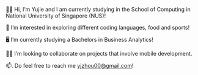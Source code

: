 👋🏼  Hi, I’m Yujie and I am currently studying in the School of Computing in National University of Singapore (NUS)! 

🤩  I’m interested in exploring different coding languages, food and sports! 

🖥  I’m currently studying a Bachelors in Business Analytics! 

🤝🏼  I’m looking to collaborate on projects that involve mobile development. 

📫. Do feel free to reach me yjzhou00@gmail.com!
<!---
hiimyj/hiimyj is a ✨ special ✨ repository because its `README.md` (this file) appears on your GitHub profile.
You can click the Preview link to take a look at your changes.
--->
